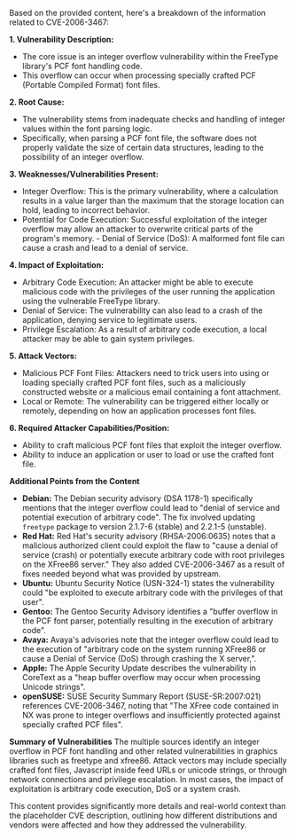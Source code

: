 Based on the provided content, here's a breakdown of the information related to CVE-2006-3467:

**1. Vulnerability Description:**
   - The core issue is an integer overflow vulnerability within the FreeType library's PCF font handling code.
   - This overflow can occur when processing specially crafted PCF (Portable Compiled Format) font files.

**2. Root Cause:**
   - The vulnerability stems from inadequate checks and handling of integer values within the font parsing logic.
   - Specifically, when parsing a PCF font file, the software does not properly validate the size of certain data structures, leading to the possibility of an integer overflow.

**3. Weaknesses/Vulnerabilities Present:**
   - Integer Overflow: This is the primary vulnerability, where a calculation results in a value larger than the maximum that the storage location can hold, leading to incorrect behavior.
   - Potential for Code Execution: Successful exploitation of the integer overflow may allow an attacker to overwrite critical parts of the program's memory.
    - Denial of Service (DoS):  A malformed font file can cause a crash and lead to a denial of service.

**4. Impact of Exploitation:**
   - Arbitrary Code Execution: An attacker might be able to execute malicious code with the privileges of the user running the application using the vulnerable FreeType library.
   - Denial of Service:  The vulnerability can also lead to a crash of the application, denying service to legitimate users.
   - Privilege Escalation: As a result of arbitrary code execution, a local attacker may be able to gain system privileges.

**5. Attack Vectors:**
   - Malicious PCF Font Files: Attackers need to trick users into using or loading specially crafted PCF font files, such as a maliciously constructed website or a malicious email containing a font attachment.
   - Local or Remote: The vulnerability can be triggered either locally or remotely, depending on how an application processes font files.

**6. Required Attacker Capabilities/Position:**
   - Ability to craft malicious PCF font files that exploit the integer overflow.
   - Ability to induce an application or user to load or use the crafted font file.

**Additional Points from the Content**
* **Debian:** The Debian security advisory (DSA 1178-1) specifically mentions that the integer overflow could lead to "denial of service and potential execution of arbitrary code". The fix involved updating `freetype` package to version 2.1.7-6 (stable) and 2.2.1-5 (unstable).
* **Red Hat:** Red Hat's security advisory (RHSA-2006:0635) notes that a malicious authorized client could exploit the flaw to "cause a denial of service (crash) or potentially execute arbitrary code with root privileges on the XFree86 server."  They also added CVE-2006-3467 as a result of fixes needed beyond what was provided by upstream.
* **Ubuntu:** Ubuntu Security Notice (USN-324-1) states the vulnerability could "be exploited to execute arbitrary code with the privileges of that user".
* **Gentoo:** The Gentoo Security Advisory identifies a "buffer overflow in the PCF font parser, potentially resulting in the execution of arbitrary code".
* **Avaya:** Avaya's advisories note that the integer overflow could lead to the execution of "arbitrary code on the system running XFree86 or cause a Denial of Service (DoS) through crashing the X server,".
* **Apple:** The Apple Security Update describes the vulnerability in CoreText as a "heap buffer overflow may occur when processing Unicode strings".
* **openSUSE:** SUSE Security Summary Report (SUSE-SR:2007:021) references CVE-2006-3467, noting that "The XFree code contained in NX was prone to integer overflows and insufficiently protected against specially crafted PCF files".

**Summary of Vulnerabilities**
The multiple sources identify an integer overflow in PCF font handling and other related vulnerabilities in graphics libraries such as freetype and xfree86. Attack vectors may include specially crafted font files, Javascript inside feed URLs or unicode strings, or through network connections and privilege escalation. In most cases, the impact of exploitation is arbitrary code execution, DoS or a system crash.

This content provides significantly more details and real-world context than the placeholder CVE description, outlining how different distributions and vendors were affected and how they addressed the vulnerability.
